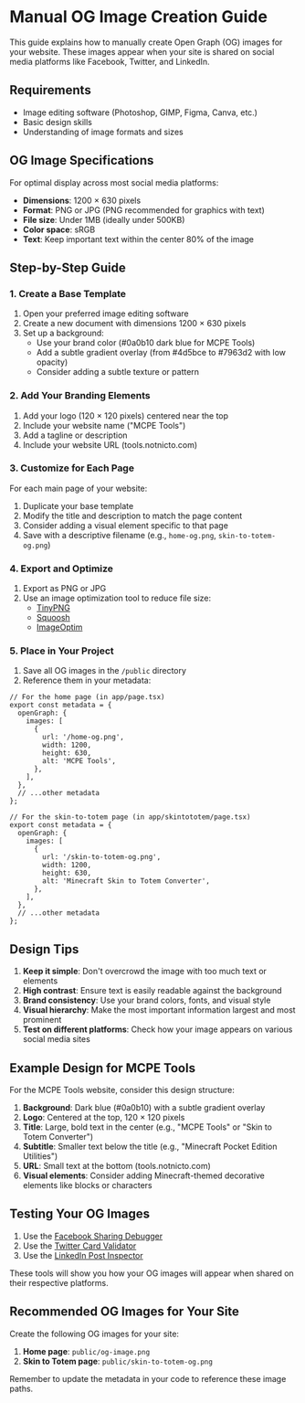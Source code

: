 # Manual OG Image Creation Guide

This guide explains how to manually create Open Graph (OG) images for your website. These images appear when your site is shared on social media platforms like Facebook, Twitter, and LinkedIn.

## Requirements

- Image editing software (Photoshop, GIMP, Figma, Canva, etc.)
- Basic design skills
- Understanding of image formats and sizes

## OG Image Specifications

For optimal display across most social media platforms:

- **Dimensions**: 1200 × 630 pixels
- **Format**: PNG or JPG (PNG recommended for graphics with text)
- **File size**: Under 1MB (ideally under 500KB)
- **Color space**: sRGB
- **Text**: Keep important text within the center 80% of the image

## Step-by-Step Guide

### 1. Create a Base Template

1. Open your preferred image editing software
2. Create a new document with dimensions 1200 × 630 pixels
3. Set up a background:
   - Use your brand color (#0a0b10 dark blue for MCPE Tools)
   - Add a subtle gradient overlay (from #4d5bce to #7963d2 with low opacity)
   - Consider adding a subtle texture or pattern

### 2. Add Your Branding Elements

1. Add your logo (120 × 120 pixels) centered near the top
2. Include your website name ("MCPE Tools")
3. Add a tagline or description
4. Include your website URL (tools.notnicto.com)

### 3. Customize for Each Page

For each main page of your website:

1. Duplicate your base template
2. Modify the title and description to match the page content
3. Consider adding a visual element specific to that page
4. Save with a descriptive filename (e.g., `home-og.png`, `skin-to-totem-og.png`)

### 4. Export and Optimize

1. Export as PNG or JPG
2. Use an image optimization tool to reduce file size:
   - [TinyPNG](https://tinypng.com/)
   - [Squoosh](https://squoosh.app/)
   - [ImageOptim](https://imageoptim.com/)

### 5. Place in Your Project

1. Save all OG images in the `/public` directory
2. Reference them in your metadata:

```tsx
// For the home page (in app/page.tsx)
export const metadata = {
  openGraph: {
    images: [
      {
        url: '/home-og.png',
        width: 1200,
        height: 630,
        alt: 'MCPE Tools',
      },
    ],
  },
  // ...other metadata
};

// For the skin-to-totem page (in app/skintototem/page.tsx)
export const metadata = {
  openGraph: {
    images: [
      {
        url: '/skin-to-totem-og.png',
        width: 1200,
        height: 630,
        alt: 'Minecraft Skin to Totem Converter',
      },
    ],
  },
  // ...other metadata
};
```

## Design Tips

1. **Keep it simple**: Don't overcrowd the image with too much text or elements
2. **High contrast**: Ensure text is easily readable against the background
3. **Brand consistency**: Use your brand colors, fonts, and visual style
4. **Visual hierarchy**: Make the most important information largest and most prominent
5. **Test on different platforms**: Check how your image appears on various social media sites

## Example Design for MCPE Tools

For the MCPE Tools website, consider this design structure:

1. **Background**: Dark blue (#0a0b10) with a subtle gradient overlay
2. **Logo**: Centered at the top, 120 × 120 pixels
3. **Title**: Large, bold text in the center (e.g., "MCPE Tools" or "Skin to Totem Converter")
4. **Subtitle**: Smaller text below the title (e.g., "Minecraft Pocket Edition Utilities")
5. **URL**: Small text at the bottom (tools.notnicto.com)
6. **Visual elements**: Consider adding Minecraft-themed decorative elements like blocks or characters

## Testing Your OG Images

1. Use the [Facebook Sharing Debugger](https://developers.facebook.com/tools/debug/)
2. Use the [Twitter Card Validator](https://cards-dev.twitter.com/validator)
3. Use the [LinkedIn Post Inspector](https://www.linkedin.com/post-inspector/)

These tools will show you how your OG images will appear when shared on their respective platforms.

## Recommended OG Images for Your Site

Create the following OG images for your site:

1. **Home page**: `public/og-image.png`
2. **Skin to Totem page**: `public/skin-to-totem-og.png`

Remember to update the metadata in your code to reference these image paths. 